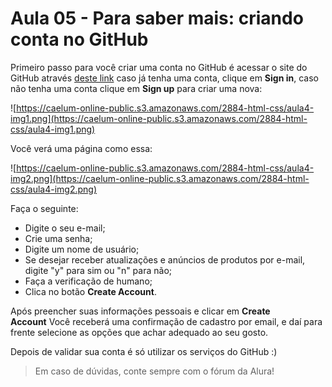 # Aula 05 - Para saber mais: criando conta no GitHub

Primeiro passo para você criar uma conta no GitHub é acessar o site do GitHub através [deste link](https://github.com/) caso já tenha uma conta, clique em **Sign in**, caso não tenha uma conta clique em **Sign up** para criar uma nova:

![https://caelum-online-public.s3.amazonaws.com/2884-html-css/aula4-img1.png](https://caelum-online-public.s3.amazonaws.com/2884-html-css/aula4-img1.png)

Você verá uma página como essa:

![https://caelum-online-public.s3.amazonaws.com/2884-html-css/aula4-img2.png](https://caelum-online-public.s3.amazonaws.com/2884-html-css/aula4-img2.png)

Faça o seguinte:

- Digite o seu e-mail;
- Crie uma senha;
- Digite um nome de usuário;
- Se desejar receber atualizações e anúncios de produtos por e-mail, digite "y" para sim ou "n" para não;
- Faça a verificação de humano;
- Clica no botão **Create Account**.

Após preencher suas informações pessoais e clicar em **Create Account** Você receberá uma confirmação de cadastro por email, e daí para frente selecione as opções que achar adequado ao seu gosto.

Depois de validar sua conta é só utilizar os serviços do GitHub :)

> Em caso de dúvidas, conte sempre com o fórum da Alura!
>